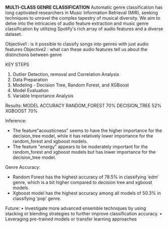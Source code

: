 **MULTI-CLASS GENRE CLASSIFICATION**
Automatic genre classification has long captivated researchers in Music Information Retrieval (MIR), seeking techniques to unravel the complex tapestry of musical diversity. We aim to delve into the intricacies of audio feature extraction and music genre classification by utilizing Spotify's rich array of audio features and a diverse dataset.

Objective1 : is it possible to classify songs into genres with just audio features
Objective2 : what can these audio features tell us about the distinctions between genre

KEY STEPS 
1. Outlier Detection, removal and Correlation Analysis
2. Data Preparation
3. Modeling - Decision Tree, Random Forest, and XGBoost
4. Model Evaluation
5. Variable Importance Analysis

Results: MODEL ACCURACY
RANDOM_FOREST 70%
DECISION_TREE 52%
XGBOOST 70%

Inference:
- The feature"acousticness" seems to have the higher importance for the decision_tree model, while it has relatively lower importance for the random_forest and xgboost models.
- The feature "energy" appears to be moderately important for the random_forest and xgboost models but has lower importance for the decision_tree model.

Genre Accuracy:
- Random Forest has the highest accuracy of 78.5% in classifying ‘edm’ genre, which is a bit higher compared to decision tree and xgboost models.
- Xgboost model has the highest accuracy among all models of 50.3% in classifying ‘pop’ genre.

Future:
• Investigate more advanced ensemble techniques by using stacking or blending strategies to further improve classification accuracy.
• Leveraging pre-trained models or transfer learning approaches
